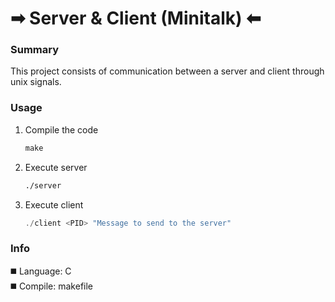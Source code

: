# ➡︎ Server & Client (Minitalk) ⬅︎

### Summary
This project consists of communication between a server and client through unix signals.

### Usage
1) Compile the code
   ```makefile
   make
   ```
2) Execute server
   ```bash
   ./server
   ```
3) Execute client
   ```c
   ./client <PID> "Message to send to the server"
   ```

### Info
◼️ Language: C
<br>
◼️ Compile: makefile
